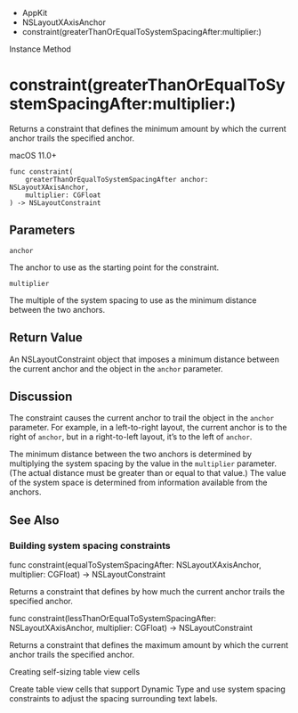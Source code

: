 

- AppKit
- NSLayoutXAxisAnchor
-  constraint(greaterThanOrEqualToSystemSpacingAfter:multiplier:) 

Instance Method

# constraint(greaterThanOrEqualToSystemSpacingAfter:multiplier:)

Returns a constraint that defines the minimum amount by which the current anchor trails the specified anchor.

macOS 11.0+

``` source
func constraint(
    greaterThanOrEqualToSystemSpacingAfter anchor: NSLayoutXAxisAnchor,
    multiplier: CGFloat
) -> NSLayoutConstraint
```

## Parameters 

`anchor`  

The anchor to use as the starting point for the constraint.

`multiplier`  

The multiple of the system spacing to use as the minimum distance between the two anchors.

## Return Value

An NSLayoutConstraint object that imposes a minimum distance between the current anchor and the object in the `anchor` parameter.

## Discussion

The constraint causes the current anchor to trail the object in the `anchor` parameter. For example, in a left-to-right layout, the current anchor is to the right of `anchor`, but in a right-to-left layout, it’s to the left of `anchor`.

The minimum distance between the two anchors is determined by multiplying the system spacing by the value in the `multiplier` parameter. (The actual distance must be greater than or equal to that value.) The value of the system space is determined from information available from the anchors.

## See Also

### Building system spacing constraints

func constraint(equalToSystemSpacingAfter: NSLayoutXAxisAnchor, multiplier: CGFloat) -> NSLayoutConstraint

Returns a constraint that defines by how much the current anchor trails the specified anchor.

func constraint(lessThanOrEqualToSystemSpacingAfter: NSLayoutXAxisAnchor, multiplier: CGFloat) -> NSLayoutConstraint

Returns a constraint that defines the maximum amount by which the current anchor trails the specified anchor.

Creating self-sizing table view cells

Create table view cells that support Dynamic Type and use system spacing constraints to adjust the spacing surrounding text labels.

